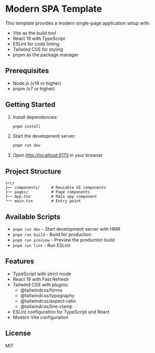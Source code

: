 # Modern SPA Template

This template provides a modern single-page application setup with:

- Vite as the build tool
- React 19 with TypeScript
- ESLint for code linting
- Tailwind CSS for styling
- pnpm as the package manager

## Prerequisites

- Node.js (v18 or higher)
- pnpm (v7 or higher)

## Getting Started

1. Install dependencies:

   ```bash
   pnpm install
   ```

2. Start the development server:

   ```bash
   pnpm run dev
   ```

3. Open [http://localhost:5173](http://localhost:5173) in your browser

## Project Structure

```
src/
├── components/     # Reusable UI components
├── pages/          # Page components
├── App.tsx         # Main app component
└── main.tsx        # Entry point
```

## Available Scripts

- `pnpm run dev` - Start development server with HMR
- `pnpm run build` - Build for production
- `pnpm run preview` - Preview the production build
- `pnpm run lint` - Run ESLint

## Features

- TypeScript with strict mode
- React 19 with Fast Refresh
- Tailwind CSS with plugins:
  - @tailwindcss/forms
  - @tailwindcss/typography
  - @tailwindcss/aspect-ratio
  - @tailwindcss/line-clamp
- ESLint configuration for TypeScript and React
- Modern Vite configuration

## License

MIT
